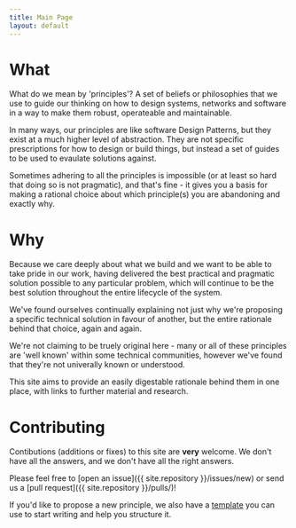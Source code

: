 ```yaml
---
title: Main Page
layout: default
---
```


# What

What do we mean by 'principles'? A set of beliefs or philosophies that we
use to guide our thinking on how to design systems, networks and software
in a way to make them robust, operateable and maintainable.

In many ways, our principles are like software Design Patterns, but they exist
at a much higher level of abstraction. They are not specific prescriptions for
how to design or build things, but instead a set of guides to be used to evaulate
solutions against.

Sometimes adhering to all the principles is impossible (or at least so hard that
doing so is not pragmatic), and that's fine - it gives you a basis for making a rational
choice about which principle(s) you are abandoning and exactly why.

# Why

Because we care deeply about what we build and we want to be able to take pride in our work,
having delivered the best practical and pragmatic solution possible to any particular problem,
which will continue to be the best solution throughout the entire lifecycle of the system.

We've found ourselves continually explaining not just why
we're proposing a specific technical solution in favour of another,
but the entire rationale behind that choice, again and again.

We're not claiming to be truely original here - many or all of these principles
are 'well known' within some technical communities, however we've found that
they're not univerally known or understood.

This site aims to provide an easily digestable rationale behind them in one place,
with links to further material and research.

# Contributing

Contibutions (additions or fixes) to this site are **very** welcome. We don't have all the
answers, and we don't have all the right answers.

Please feel free to [open an issue]({{ site.repository }}/issues/new) or send us a [pull request]({{ site.repository }}/pulls/)!

If you'd like to propose a new principle, we also have a [template](template.html)
you can use to start writing and help you structure it.

